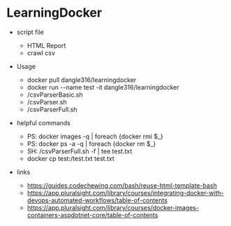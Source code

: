 # LearningDocker
- script file
	- HTML Report
	- crawl csv

- Usage
	- docker pull dangle316/learningdocker
	- docker run --name test -it dangle316/learningdocker
	- /csvParserBasic.sh
	- /csvParser.sh
	- /csvParserFull.sh


- helpful commands
	- PS: docker images -q | foreach {docker rmi $_}
	- PS: docker ps -a -q | foreach {docker rm $_}
	- SH: /csvParserFull.sh -f | tee test.txt
	- docker cp test:/test.txt test.txt

- links
	- https://guides.codechewing.com/bash/reuse-html-template-bash
	- https://app.pluralsight.com/library/courses/integrating-docker-with-devops-automated-workflows/table-of-contents
	- https://app.pluralsight.com/library/courses/docker-images-containers-aspdotnet-core/table-of-contents
